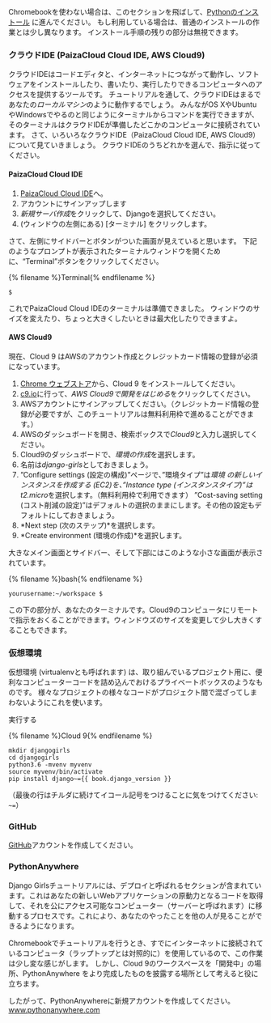 Chromebookを使わない場合は、このセクションを飛ばして、[Pythonのインストール](http://tutorial.djangogirls.org/en/installation/#install-python) に進んでください。 もし利用している場合は、普通のインストールの作業とは少し異なります。 インストール手順の残りの部分は無視できます。

### クラウドIDE (PaizaCloud Cloud IDE, AWS Cloud9)

クラウドIDEはコードエディタと、インターネットにつながって動作し、ソフトウェアをインストールしたり、書いたり、実行したりできるコンピュータへのアクセスを提供するツールです。 チュートリアルを通して、クラウドIDEはまるであなたの*ローカルマシン*のように動作するでしょう。 みんながOS XやUbuntuやWindowsでやるのと同じようにターミナルからコマンドを実行できますが、そのターミナルはクラウドIDEが準備したどこかのコンピュータに接続されています。 さて、いろいろなクラウドIDE（PaizaCloud Cloud IDE, AWS Cloud9）について見ていきましょう。 クラウドIDEのうちどれかを選んで、指示に従ってください。

#### PaizaCloud Cloud IDE

1. [PaizaCloud Cloud IDE](https://paiza.cloud/)へ。
2. アカウントにサインアップします
3. *新規サーバ作成*をクリックして、Djangoを選択してください。
4. (ウィンドウの左側にある) [ターミナル] をクリックします。

さて、左側にサイドバーとボタンがついた画面が見えていると思います。 下記のようなプロンプトが表示されたターミナルウィンドウを開くために、“Terminal”ボタンをクリックしてください。

{% filename %}Terminal{% endfilename %}

    $
    

これでPaizaCloud Cloud IDEのターミナルは準備できました。 ウィンドウのサイズを変えたり、ちょっと大きくしたいときは最大化したりできますよ。

#### AWS Cloud9

現在、Cloud 9 はAWSのアカウント作成とクレジットカード情報の登録が必須になっています。

1. [Chrome ウェブストア](https://chrome.google.com/webstore/detail/cloud9/nbdmccoknlfggadpfkmcpnamfnbkmkcp)から、Cloud 9 をインストールしてください。
2. [c9.io](https://c9.io)に行って、*AWS Cloud9で開発をはじめる*をクリックしてください。
3. AWSアカウントにサインアップしてください。（クレジットカード情報の登録が必要ですが、このチュートリアルは無料利用枠で進めることができます。）
4. AWSのダッシュボードを開き、検索ボックスで*Cloud9*と入力し選択してください。
5. Cloud9のダッシュボードで、*環境の作成*を選択します。
6. 名前は*django-girls*としておきましょう。
7. ”Configure settings (設定の構成)”ページで、”環境タイプ”は*環境 の新しいインスタンスを作成する (EC2)*を、”Instance type (インスタンスタイプ)”は*t2.micro*を選択します。（無料利用枠で利用できます） ”Cost-saving setting (コスト削減の設定)”はデフォルトの選択のままにします。その他の設定もデフォルトにしておきましょう。
8. *Next step (次のステップ)*を選択します。
9. *Create environment (環境の作成)*を選択します。

大きなメイン画面とサイドバー、そして下部にはこのような小さな画面が表示されています。

{% filename %}bash{% endfilename %}

    yourusername:~/workspace $
    

この下の部分が、あなたのターミナルです。Cloud9のコンピュータにリモートで指示をおくることができます。ウィンドウズのサイズを変更して少し大きくすることもできます。

### 仮想環境

仮想環境 (virtualenvとも呼ばれます) は、取り組んでいるプロジェクト用に、便利なコンピューターコードを詰め込んでおけるプライベートボックスのようなものです。 様々なプロジェクトの様々なコードがプロジェクト間で混ざってしまわないようにこれを使います。

実行する

{% filename %}Cloud 9{% endfilename %}

    mkdir djangogirls
    cd djangogirls
    python3.6 -mvenv myvenv
    source myvenv/bin/activate
    pip install django~={{ book.django_version }}
    

（最後の行はチルダに続けてイコール記号をつけることに気をつけてください: `~=`）

### GitHub

[GitHub](https://github.com)アカウントを作成してください。

### PythonAnywhere

Django Girlsチュートリアルには、デプロイと呼ばれるセクションが含まれています。これはあなたの新しいWebアプリケーションの原動力となるコードを取得して、それを公にアクセス可能なコンピューター（サーバーと呼ばれます）に移動するプロセスです。これにより、あなたのやったことを他の人が見ることができるようになります。

Chromebookでチュートリアルを行うとき、すでにインターネットに接続されているコンピュータ（ラップトップとは対照的に）を使用しているので、この作業は少し変な感じがします。 しかし、Cloud 9のワークスペースを「開発中」の場所、PythonAnywhere をより完成したものを披露する場所として考えると役に立ちます。

したがって、PythonAnywhereに新規アカウントを作成してください。 [ www.pythonanywhere.com ](https://www.pythonanywhere.com)